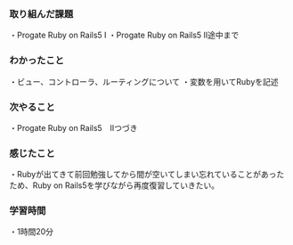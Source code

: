### 取り組んだ課題
・Progate Ruby on Rails5 Ⅰ
・Progate Ruby on Rails5 Ⅱ途中まで
### わかったこと
・ビュー、コントローラ、ルーティングについて
・変数を用いてRubyを記述
### 次やること
・Progate Ruby on Rails5　Ⅱつづき
### 感じたこと
 ・Rubyが出てきて前回勉強してから間が空いてしまい忘れていることがあったため、Ruby on Rails5を学びながら再度復習していきたい。
### 学習時間
・1時間20分
